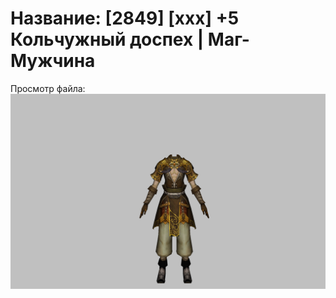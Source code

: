 # Название: [2849] [xxx] +5 Кольчужный доспех | Маг-Мужчина

Просмотр файла:
![p040003.png](p040003.png)